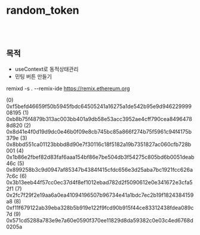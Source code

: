 # random_token
<br />
<br />

## 목적
- useContext로 동적상태관리
- 민팅 버튼 만들기

remixd -s . --remix-ide https://remix.ethereum.org 

(0) 0xf5befd46659f50b5945fbdc64505241a16275a1de542b95e9d94622999908195
(1) 0xb8b75f4879b313ac003bb401a9db58e53acc3952ae4cff790cea84964788d820
(2) 0x8d41e4f0d19d9dc0e46b0f09e8cb745bc85a866f274b75f5961c94f4175b379e
(3) 0x8bbd551ca01123bbbd8d90e7f30116c18f5182a19b7351827ac060cfb728b001
(4) 0x1b86e2fbef82d83faf6aaa154bf86e7be504db3f54275c805bd6b0051deab46c
(5) 0x899258b3c9d0947af85347b4384f415cfdc656e3d25aba7bc1921fcc626a7c6c
(6) 0x3b13eeb44f57cc0ec37d4f8ef1012ebad782d2f5090612e0e341672e3cfa52f1
(7) 0x2fc7f29f2e19aa6a0ea41094196507b96734e41a1bdc7ec2b19f1824384159a8
(8) 0xf11f679122ab39eba328b5b919e122f9fcd90b915f44ce83312438fdea089c7d
(9) 0x571cd5288a783e9e7a60e0590f370ee11829d8da59382c0e03c4ed6768d0205a